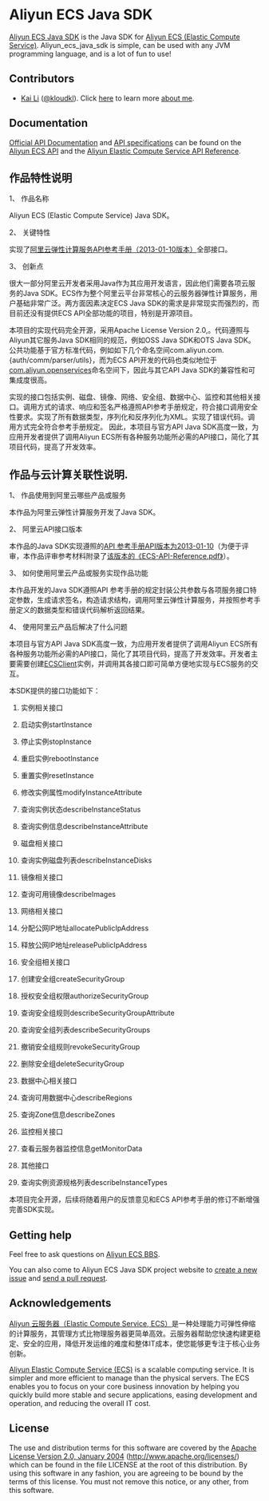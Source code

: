 Aliyun ECS Java SDK
===================

  [Aliyun ECS Java SDK](https://github.com/kloudkl/aliyun_ecs_java_sdk) is the Java SDK for [Aliyun ECS (Elastic Compute Service)](http://www.aliyun.com/product/ecs/). Aliyun_ecs_java_sdk is simple, can be used with any JVM programming language, and is a lot of fun to use!

## Contributors

* [Kai Li](http://112.124.14.15/KL_for_Aliyun_ECS_Java_SDK_submission.pdf) ([@kloudkl](https://github.com/kloudkl)). Click [here](http://112.124.14.15/KL_for_Aliyun_ECS_Java_SDK_submission.pdf) to learn more [about me](http://112.124.14.15/KL_for_Aliyun_ECS_Java_SDK_submission.pdf).

## Documentation

  [Official API Documentation](http://dev.aliyun.com/read.php?tid=41) and [API specifications](http://oss.aliyuncs.com/aliyun_portal_storage/dasai/2013/ECS/ECS-API-Reference.pdf) can be found on the [Aliyun ECS API](http://dev.aliyun.com/read.php?tid=41) and the [Aliyun Elastic Compute Service API Reference](http://oss.aliyuncs.com/aliyun_portal_storage/dasai/2013/ECS/ECS-API-Reference.pdf).

## 作品特性说明
1、	作品名称

  Aliyun ECS (Elastic Compute Service) Java SDK。

2、	关键特性

  实现了[阿里云弹性计算服务API参考手册（2013-01-10版本）](http://oss.aliyuncs.com/aliyun_portal_storage/dasai/2013/ECS/ECS-API-Reference.pdf)全部接口。

3、	创新点

  很大一部分阿里云开发者采用Java作为其应用开发语言，因此他们需要各项云服务的Java SDK。ECS作为整个阿里云平台非常核心的云服务器弹性计算服务，用户基础非常广泛。两方面因素决定ECS Java SDK的需求是非常现实而强烈的，而目前还没有提供ECS API全部功能的项目，特别是开源项目。

  本项目的实现代码完全开源，采用Apache License Version 2.0,。代码遵照与Aliyun其它服务Java SDK相同的规范，例如OSS Java SDK和OTS Java SDK。公共功能基于官方标准代码，例如如下几个命名空间com.aliyun.com.{auth/comm/parser/utils}，而为ECS API开发的代码也类似地位于[com.aliyun.openservices](https://github.com/kloudkl/aliyun_ecs_java_sdk/tree/master/src/main/java/com/aliyun/openservices)命名空间下，因此与其它API Java SDK的兼容性和可集成度很高。

  实现的接口包括实例、磁盘、镜像、网络、安全组、数据中心、监控和其他相关接口。调用方式的请求、响应和签名严格遵照API参考手册规定，符合接口调用安全性要求。实现了所有数据类型，序列化和反序列化为XML。实现了错误代码。调用方式完全符合参考手册规定。
因此，本项目与官方API Java SDK高度一致，为应用开发者提供了调用Aliyun ECS所有各种服务功能所必需的API接口，简化了其项目代码，提高了开发效率。


## 作品与云计算关联性说明.
1、	作品使用到阿里云哪些产品或服务

  本作品为阿里云弹性计算服务开发了Java SDK。

2、	阿里云API接口版本

  本作品的Java SDK实现遵照的[API 参考手册API版本为2013-01-10](](http://oss.aliyuncs.com/aliyun_portal_storage/dasai/2013/ECS/ECS-API-Reference.pdf))（为便于评审，本作品评审参考材料附录了[该版本的《ECS-API-Reference.pdf》](](http://oss.aliyuncs.com/aliyun_portal_storage/dasai/2013/ECS/ECS-API-Reference.pdf))）。

3、	如何使用阿里云产品或服务实现作品功能

  本作品开发的Java SDK遵照API 参考手册的规定封装公共参数与各项服务接口特定参数，生成请求签名，构造请求结构，调用阿里云弹性计算服务，并按照参考手册定义的数据类型和错误代码解析返回结果。

4、	使用阿里云产品后解决了什么问题

  本项目与官方API Java SDK高度一致，为应用开发者提供了调用Aliyun ECS所有各种服务功能所必需的API接口，简化了其项目代码，提高了开发效率。开发者主要需要创建[ECSClient](https://github.com/kloudkl/aliyun_ecs_java_sdk/blob/master/src/main/java/com/aliyun/openservices/ecs/ECSClient.java)实例，并调用其各接口即可简单方便地实现与ECS服务的交互。

  本SDK提供的接口功能如下：

1.	实例相关接口

  1.	启动实例startInstance

  2.	停止实例stopInstance

  3.	重启实例rebootInstance

  4.	重置实例resetInstance

  5.	修改实例属性modifyInstanceAttribute

  6.	查询实例状态describeInstanceStatus

  7.	查询实例信息describeInstanceAttribute

2.	磁盘相关接口

  1.	查询实例磁盘列表describeInstanceDisks

3.	镜像相关接口

  1.	查询可用镜像describeImages

4.	网络相关接口

  1.	分配公网IP地址allocatePublicIpAddress

  2.	释放公网IP地址releasePublicIpAddress

5.	安全组相关接口

  1.	创建安全组createSecurityGroup

  2.	授权安全组权限authorizeSecurityGroup

  3.	查询安全组规则describeSecurityGroupAttribute

  4.	查询安全组列表describeSecurityGroups

  5.	撤销安全组规则revokeSecurityGroup

  6.	删除安全组deleteSecurityGroup

6.	数据中心相关接口

  1.	查询可用数据中心describeRegions

  2.	查询Zone信息describeZones

7.	监控相关接口

  1.	查看云服务器监控信息getMonitorData

8.	其他接口

  1.	查询实例资源规格列表describeInstanceTypes

  本项目完全开源，后续将随着用户的反馈意见和ECS API参考手册的修订不断增强完善SDK实现。


## Getting help

  Feel free to ask questions on [Aliyun ECS BBS](http://bbs.aliyun.com/thread.php?fid=127).

  You can also come to Aliyun ECS Java SDK project website to [create a new issue](https://github.com/kloudkl/aliyun_ecs_java_sdk/issues/) and [send a pull request](https://github.com/kloudkl/aliyun_ecs_java_sdk/pulls/). 

## Acknowledgements

  [Aliyun 云服务器（Elastic Compute Service, ECS）](http://www.aliyun.com/product/ecs/)是一种处理能力可弹性伸缩的计算服务，其管理方式比物理服务器更简单高效。云服务器帮助您快速构建更稳定、安全的应用，降低开发运维的难度和整体IT成本，使您能够更专注于核心业务创新。

  [Aliyun Elastic Compute Service (ECS)](http://www.aliyun.com/product/ecs/) is a scalable computing service. It is simpler and more efficient to manage than the physical servers. The ECS enables you to focus on 
your core business innovation by helping you quickly build more stable and secure applications, easing development and operation, and reducing the overall IT cost. 

## License

The use and distribution terms for this software are covered by the
[Apache License Version 2.0, January 2004](http://www.apache.org/licenses/) (http://www.apache.org/licenses/)
which can be found in the file LICENSE at the root of this distribution.
By using this software in any fashion, you are agreeing to be bound by
the terms of this license.
You must not remove this notice, or any other, from this software.

